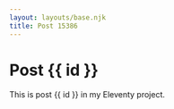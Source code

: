 ```yaml
---
layout: layouts/base.njk
title: Post 15386
---
```


# Post {{ id }}

This is post {{ id }} in my Eleventy project.
